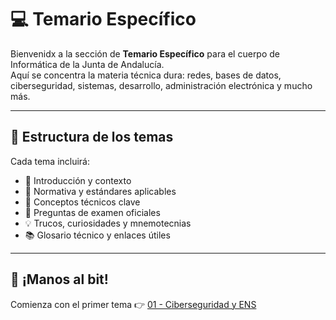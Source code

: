 # 💻 Temario Específico

Bienvenidx a la sección de **Temario Específico** para el cuerpo de Informática de la Junta de Andalucía.  
Aquí se concentra la materia técnica dura: redes, bases de datos, ciberseguridad, sistemas, desarrollo, administración electrónica y mucho más.  

---

## 🧬 Estructura de los temas

Cada tema incluirá:

- 📌 Introducción y contexto  
- 🔐 Normativa y estándares aplicables  
- 🧩 Conceptos técnicos clave  
- 🧪 Preguntas de examen oficiales  
- 💡 Trucos, curiosidades y mnemotecnias  
- 📚 Glosario técnico y enlaces útiles

---

## 🚀 ¡Manos al bit!

Comienza con el primer tema 👉 [01 - Ciberseguridad y ENS](01_ciberseguridad_ens.md)


